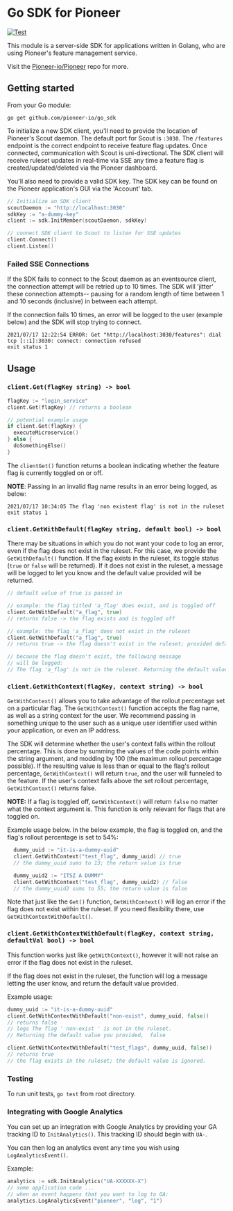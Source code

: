 # Go SDK for Pioneer

[![Test](https://github.com/pioneer-io/go_sdk/actions/workflows/verify.yml/badge.svg)](https://github.com/pioneer-io/go_sdk/actions/workflows/verify.yml)

This module is a server-side SDK for applications written in Golang, who are using Pioneer's feature management service.

Visit the [Pioneer-io/Pioneer](https://github.com/pioneer-io/pioneer) repo for more.

## Getting started

From your Go module:

```
go get github.com/pioneer-io/go_sdk
```

To initialize a new SDK client, you'll need to provide the location of Pioneer's Scout daemon. The default port for Scout is `:3030`. The `/features` endpoint is the correct endpoint to receive feature flag updates. Once connected, communication with Scout is uni-directional. The SDK client will receive ruleset updates in real-time via SSE any time a feature flag is created/updated/deleted via the Pioneer dashboard.

You'll also need to provide a valid SDK key. The SDK key can be found on the Pioneer application's GUI via the 'Account' tab.

```Go
// Initialize an SDK client
scoutDaemon := "http://localhost:3030"
sdkKey := "a-dummy-key"
client := sdk.InitMember(scoutDaemon, sdkKey)

// connect SDK client to Scout to listen for SSE updates
client.Connect()
client.Listen()
```

### Failed SSE Connections

If the SDK fails to connect to the Scout daemon as an eventsource client, the connection attempt will be retried up to 10 times. The SDK will 'jitter' these connection attempts-- pausing for a random length of time between 1 and 10 seconds (inclusive) in between each attempt.

If the connection fails 10 times, an error will be logged to the user (example below) and the SDK will stop trying to connect.

```
2021/07/17 12:22:54 ERROR: Get "http://localhost:3030/features": dial tcp [::1]:3030: connect: connection refused
exit status 1
```

## Usage

### `client.Get(flagKey string) -> bool`

```Go
flagKey := "login_service"
client.Get(flagKey) // returns a boolean

// potential example usage
if client.Get(flagKey) {
  executeMicroservice()
} else {
  doSomethingElse()
}

```

The `clientGet()` function returns a boolean indicating whether the feature flag is currently toggled on or off.

**NOTE**: Passing in an invalid flag name results in an error being logged, as below:

```
2021/07/17 10:34:05 The flag 'non existent flag' is not in the ruleset
exit status 1
```

### `client.GetWithDefault(flagKey string, default bool) -> bool`

There may be situations in which you do not want your code to log an error, even if the flag does not exist in the ruleset. For this case, we provide the `GetWithDefault()` function. If the flag exists in the ruleset, its toggle status (`true` or `false` will be returned). If it does not exist in the ruleset, a message will be logged to let you know and the default value provided will be returned.

```Go
// default value of true is passed in

// example: the flag titled 'a_flag' does exist, and is toggled off
client.GetWithDefault("a_flag", true)
// returns false -> the flag exists and is toggled off

// example: the flag 'a_flag' does not exist in the ruleset
client.GetWithDefault("a_flag", true)
// returns true -> the flag doesn't exist in the ruleset; provided default value is returned.

// because the flag doesn't exist, the following message
// will be logged:
// The flag 'a_flag' is not in the ruleset. Returning the default value you provided,  true
```

### `client.GetWithContext(flagKey, context string) -> bool`

`GetWithContext()` allows you to take advantage of the rollout percentage set on a particular flag. The `GetWithContext()` function accepts the flag name, as well as a string context for the user. We recommend passing in something unique to the user such as a unique user identifier used within your application, or even an IP address.

The SDK will determine whether the user's context falls within the rollout percentage. This is done by summing the values of the code points within the string argument, and modding by 100 (the maximum rollout percentage possible). If the resulting value is less than or equal to the flag's rollout percentage, `GetWithContext()` will return `true`, and the user will funneled to the feature. If the user's context falls above the set rollout percentage, `GetWithContext()` returns false.

**NOTE:** If a flag is toggled off, `GetWithContext()` will return `false` no matter what the context argument is. This function is only relevant for flags that are toggled on.

Example usage below. In the below example, the flag is toggled on, and the flag's rollout percentage is set to 54%:

```Go
  dummy_uuid := "it-is-a-dummy-uuid"
  client.GetWithContext("test_flag", dummy_uuid) // true
  // the dummy_uuid sums to 13; the return value is true

  dummy_uuid2 := "ITSZ A DUMMY"
  client.GetWithContext("test_flag", dummy_uuid2) // false
  // the dummy_uuid2 sums to 55; the return value is false
```

Note that just like the `Get()` function, `GetWithContext()` will log an error if the flag does not exist within the ruleset. If you need flexibility there, use `GetWithContextWithDefault()`.

### `client.GetWithContextWithDefault(flagKey, context string, defaultVal bool) -> bool`

This function works just like `getWithContext()`, however it will not raise an error if the flag does not exist in the ruleset.

If the flag does not exist in the ruleset, the function will log a message letting the user know, and return the default value provided.

Example usage:

```Go
dummy_uuid := "it-is-a-dummy-uuid"
client.GetWithContextWithDefault("non-exist", dummy_uuid, false))
// returns false
// logs The flag ' non-exist ' is not in the ruleset.
// Returning the default value you provided,  false

client.GetWithContextWithDefault("test_flags", dummy_uuid, false))
// returns true
// the flag exists in the ruleset; the default value is ignored.
```

### Testing

To run unit tests, `go test` from root directory.

### Integrating with Google Analytics

You can set up an integration with Google Analytics by providing your GA tracking ID to `InitAnalytics()`. This tracking ID should begin with `UA-`.

You can then log an analytics event any time you wish using `LogAnalyticsEvent()`.

Example:

```Go
analytics := sdk.InitAnalytics("UA-XXXXXX-X")
// some application code ...
// when an event happens that you want to log to GA:
analytics.LogAnalyticsEvent("pioneer", "log", "1")
```
